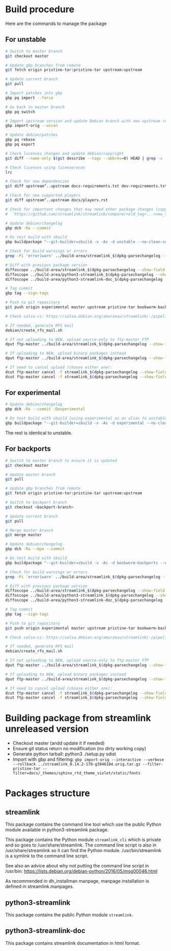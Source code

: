 # Build procedure

Here are the commands to manage the package

## For unstable

```sh
# Switch to master branch
git checkout master

# Update gbp branches from remote
git fetch origin pristine-tar:pristine-tar upstream:upstream

# Update current branch
git pull

# Import patches into gbp
gbp pq import --force

# Go back to master branch
gbp pq switch

# Import upstream version and update Debian branch with new upstream release
gbp import-orig --uscan

# Update debian/patches
gbp pq rebase
gbp pq export

# Check licenses changes and update debian/copyright
git diff --name-only $(git describe --tags --abbrev=0) HEAD | grep -v '^debian' | xargs grep -ni '\bCopyright\b'

# Check licenses using licenserecon
lrc

# Check for new dependencies
git diff upstream^..upstream docs-requirements.txt dev-requirements.txt pyproject.toml docs/install.rst

# Check for new supported players
git diff upstream^..upstream docs/players.rst

# Check for important changes that may need other package changes (copyright, new patch, ...):
#  `https://github.com/streamlink/streamlink/compare/<old_tag>...<new_tag>`

# Update debian/changelog
gbp dch -Ra --commit

# Do test build with sbuild
gbp buildpackage "--git-builder=sbuild -v -As -d unstable --no-clean-source --source-only-changes --run-lintian --lintian-opts=\"-EviIL +pedantic\" --run-autopkgtest --autopkgtest-root-args= --autopkgtest-opts=\"-- schroot %r-%a-sbuild\" --build-failed-commands '%SBUILD_SHELL'"

# Check for build warnings or errors
grep -Pi 'error|warn' ../build-area/streamlink_$(dpkg-parsechangelog --show-field Version)_amd64.build

# Diff with previous package version
diffoscope ../build-area/streamlink_$(dpkg-parsechangelog --show-field Version -c1 -o1)_all.deb ../build-area/streamlink_$(dpkg-parsechangelog --show-field Version)_all.deb --text-color=always | less -r -s
diffoscope ../build-area/python3-streamlink_$(dpkg-parsechangelog --show-field Version -c1 -o1)_all.deb ../build-area/python3-streamlink_$(dpkg-parsechangelog --show-field Version)_all.deb --text-color=always | less -r -s
diffoscope ../build-area/python3-streamlink-doc_$(dpkg-parsechangelog --show-field Version -c1 -o1)_all.deb ../build-area/python3-streamlink-doc_$(dpkg-parsechangelog --show-field Version)_all.deb --text-color=always | less -r -s

# Tag commit
gbp tag --sign-tags

# Push to git repository
git push origin experimental master upstream pristine-tar bookworm-backports --tags

# Check salsa-ci: https://salsa.debian.org/amurzeau/streamlink/-/pipelines

# If needed, generate RFS mail
debian/create_rfs_mail.sh

# If not uploading to NEW, upload source-only to ftp-master FTP
dput ftp-master ../build-area/streamlink_$(dpkg-parsechangelog --show-field Version)_source.changes

# If uploading to NEW, upload binary packages instead
dput ftp-master ../build-area/streamlink_$(dpkg-parsechangelog --show-field Version)_amd64.changes

# If need to cancel upload (choose either one):
dcut ftp-master cancel -f streamlink_$(dpkg-parsechangelog --show-field Version)_source.changes
dcut ftp-master cancel -f streamlink_$(dpkg-parsechangelog --show-field Version)_amd64.changes
```

## For experimental

```sh
# Update debian/changelog
gbp dch -Ra --commit -Dexperimental

# Do test build with sbuild (using experimental as an alias to unstable schroot)
gbp buildpackage "--git-builder=sbuild -v -As -d experimental --no-clean-source --source-only-changes --run-lintian --lintian-opts=\"-EviIL +pedantic\" --run-autopkgtest --autopkgtest-root-args= --autopkgtest-opts=\"-- schroot %r-%a-sbuild\" --build-failed-commands '%SBUILD_SHELL'" --extra-repository='deb http://deb.debian.org/debian experimental main' --build-dep-resolver=aspcud
```

The rest is identical to unstable.


## For backports

```sh
# Switch to master branch to ensure it is updated
git checkout master

# Update master branch
git pull

# Update gbp branches from remote
git fetch origin pristine-tar:pristine-tar upstream:upstream

# Switch to backport branch
git checkout <backport-branch>

# Update current branch
git pull

# Merge master branch
git merge master

# Update debian/changelog
gbp dch -Ra --bpo --commit

# Do test build with sbuild
gbp buildpackage "--git-builder=sbuild -v -As -d bookworm-backports --no-clean-source --source-only-changes --run-lintian --lintian-opts=\"-EviIL +pedantic\" --run-autopkgtest --autopkgtest-root-args= --autopkgtest-opts=\"-- schroot %r-%a-sbuild\" --build-failed-commands '%SBUILD_SHELL' --build-dep-resolver=aptitude"

# Check for build warnings or errors
grep -Pi 'error|warn' ../build-area/streamlink_$(dpkg-parsechangelog --show-field Version)_amd64.build

# Diff with previous package version
diffoscope ../build-area/streamlink_$(dpkg-parsechangelog --show-field Version -c1 -o1)_all.deb ../build-area/streamlink_$(dpkg-parsechangelog --show-field Version)_all.deb --text-color=always | less -r -s
diffoscope ../build-area/python3-streamlink_$(dpkg-parsechangelog --show-field Version -c1 -o1)_all.deb ../build-area/python3-streamlink_$(dpkg-parsechangelog --show-field Version)_all.deb --text-color=always | less -r -s
diffoscope ../build-area/python3-streamlink-doc_$(dpkg-parsechangelog --show-field Version -c1 -o1)_all.deb ../build-area/python3-streamlink-doc_$(dpkg-parsechangelog --show-field Version)_all.deb --text-color=always | less -r -s

# Tag commit
gbp tag --sign-tags

# Push to git repository
git push origin experimental master upstream pristine-tar bookworm-backports --tags

# Check salsa-ci: https://salsa.debian.org/amurzeau/streamlink/-/pipelines

# If needed, generate RFS mail
debian/create_rfs_mail.sh

# If not uploading to NEW, upload source-only to ftp-master FTP
dput ftp-master ../build-area/streamlink_$(dpkg-parsechangelog --show-field Version)_source.changes

# If uploading to NEW, upload binary packages instead
dput ftp-master ../build-area/streamlink_$(dpkg-parsechangelog --show-field Version)_amd64.changes

# If need to cancel upload (choose either one):
dcut ftp-master cancel -f streamlink_$(dpkg-parsechangelog --show-field Version)_source.changes
dcut ftp-master cancel -f streamlink_$(dpkg-parsechangelog --show-field Version)_amd64.changes
```

# Building package from streamlink unreleased version

- Checkout master (andd update it if needed)
- Ensure git status return no modification (no dirty working copy)
- Generate python tarball: python3 ./setup.py sdist
- Import with gbp and filtering: `gbp import-orig --interactive --verbose --rollback ../streamlink_0.14.2-170-g3946184.orig.tar.gz --filter-pristine-tar --filter=docs/_themes/sphinx_rtd_theme_violet/static/fonts`


# Packages structure

## streamlink

This package contains the command line tool which use the public Python module available in python3-streamlink package.

This package contains the Python module `streamlink_cli` which is private and so goes to /usr/share/streamlink.
The command line script is also in /usr/share/streamlink so it can find the Python module.
/usr/bin/streamlink is a symlink to the command line script.

See also an advice about why not putting the command line script in /usr/bin:
  https://lists.debian.org/debian-python/2016/05/msg00046.html

As recommended in dh_installman manpage, manpage installation is defined in streamlink.manpages.

## python3-streamlink

This package contains the public Python module `streamlink`.

## python3-streamlink-doc

This package contains streamlink documentation in html format.
